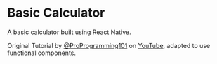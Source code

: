 # Basic Calculator

A basic calculator built using React Native. 

Original Tutorial by [@ProProgramming101](https://github.com/ProProgramming101) on [YouTube](https://www.youtube.com/watch?v=kye4zEwDxgU), adapted to use functional components.